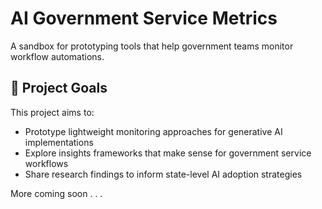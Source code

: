 # AI Government Service Metrics

A sandbox for prototyping tools that help government teams monitor workflow automations.

## 🎯 Project Goals

This project aims to:
- Prototype lightweight monitoring approaches for generative AI implementations
- Explore insights frameworks that make sense for government service workflows
- Share research findings to inform state-level AI adoption strategies

More coming soon . . .
